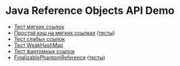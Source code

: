 Java Reference Objects API Demo
===============================

* [Тест мягких ссылок](/src/test/java/ru/savulchik/references/soft/SoftReferenceTest.java)
* [Простой кэш на мягких ссылках](/src/main/java/ru/savulchik/references/soft/impl/SoftReferenceCache.java) ([тесты](/src/test/java/ru/savulchik/references/soft/SoftReferenceCacheTest.java))
* [Тест слабых ссылок](/src/test/java/ru/savulchik/references/weak/WeakReferenceTest.java)
* [Тест WeakHashMap](/src/test/java/ru/savulchik/references/weak/WeakHashMapTest.java)
* [Тест фантомных ссылок](/src/test/java/ru/savulchik/references/phantom/PhantomReferenceTest.java)
* [FinalizablePhantomReference](/src/main/java/ru/savulchik/references/phantom/FinalizablePhantomReference.java) ([тесты](/src/test/java/ru/savulchik/references/phantom/FinalizablePhantomReferenceTest.java))
